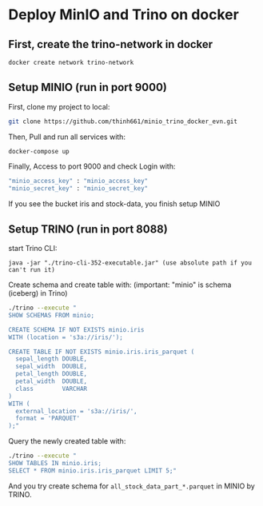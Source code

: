 # Deploy MinIO and Trino on docker

## First, create the trino-network in docker
```bash
docker create network trino-network
```

## Setup MINIO (run in port 9000)

First, clone my project to local:
```bash
git clone https://github.com/thinh661/minio_trino_docker_evn.git
```

Then, Pull and run all services with:

```bash
docker-compose up
```

Finally, Access to port 9000 and check
Login with:
``` bash
"minio_access_key" : "minio_access_key"
"minio_secret_key" : "minio_secret_key" 
```

If you see the bucket iris and stock-data, you finish setup MINIO

## Setup TRINO (run in port 8088)

start Trino CLI:
```
java -jar "./trino-cli-352-executable.jar" (use absolute path if you can't run it)
```

Create schema and create table with: (important: "minio" is schema (iceberg) in Trino)

```bash
./trino --execute "
SHOW SCHEMAS FROM minio;

CREATE SCHEMA IF NOT EXISTS minio.iris
WITH (location = 's3a://iris/');

CREATE TABLE IF NOT EXISTS minio.iris.iris_parquet (
  sepal_length DOUBLE,
  sepal_width  DOUBLE,
  petal_length DOUBLE,
  petal_width  DOUBLE,
  class        VARCHAR
)
WITH (
  external_location = 's3a://iris/',
  format = 'PARQUET'
);"
```

Query the newly created table with:

```bash
./trino --execute "
SHOW TABLES IN minio.iris;
SELECT * FROM minio.iris.iris_parquet LIMIT 5;"
```

And you try create schema for `all_stock_data_part_*.parquet` in MINIO by TRINO.
